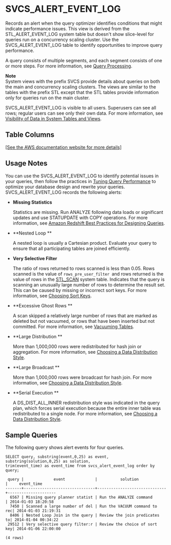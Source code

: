 # SVCS\_ALERT\_EVENT\_LOG<a name="r_SVCS_ALERT_EVENT_LOG"></a>

Records an alert when the query optimizer identifies conditions that might indicate performance issues\. This view is derived from the STL\_ALERT\_EVENT\_LOG system table but doesn't show slice\-level for queries run on a concurrency scaling cluster\. Use the SVCS\_ALERT\_EVENT\_LOG table to identify opportunities to improve query performance\.

A query consists of multiple segments, and each segment consists of one or more steps\. For more information, see [Query Processing](c-query-processing.md)\. 

**Note**  
System views with the prefix SVCS provide details about queries on both the main and concurrency scaling clusters\. The views are similar to the tables with the prefix STL except that the STL tables provide information only for queries run on the main cluster\.

SVCS\_ALERT\_EVENT\_LOG is visible to all users\. Superusers can see all rows; regular users can see only their own data\. For more information, see [Visibility of Data in System Tables and Views](c_visibility-of-data.md)\.

## Table Columns<a name="w7aac51c15c13c11"></a>

[\[See the AWS documentation website for more details\]](http://docs.aws.amazon.com/redshift/latest/dg/r_SVCS_ALERT_EVENT_LOG.html)

## Usage Notes<a name="r_SVCS_ALERT_EVENT_LOG-usage-notes"></a>

You can use the SVCS\_ALERT\_EVENT\_LOG to identify potential issues in your queries, then follow the practices in [Tuning Query Performance](c-optimizing-query-performance.md) to optimize your database design and rewrite your queries\. SVCS\_ALERT\_EVENT\_LOG records the following alerts: 
+ **Missing Statistics** 

  Statistics are missing\. Run ANALYZE following data loads or significant updates and use STATUPDATE with COPY operations\. For more information, see [Amazon Redshift Best Practices for Designing Queries](c_designing-queries-best-practices.md)\.
+ **Nested Loop **

  A nested loop is usually a Cartesian product\. Evaluate your query to ensure that all participating tables are joined efficiently\.
+ **Very Selective Filter**

  The ratio of rows returned to rows scanned is less than 0\.05\. Rows scanned is the value of `rows_pre_user_filter `and rows returned is the value of rows in the [STL\_SCAN](r_STL_SCAN.md) system table\. Indicates that the query is scanning an unusually large number of rows to determine the result set\. This can be caused by missing or incorrect sort keys\. For more information, see [Choosing Sort Keys](t_Sorting_data.md)\. 
+ **Excessive Ghost Rows **

  A scan skipped a relatively large number of rows that are marked as deleted but not vacuumed, or rows that have been inserted but not committed\. For more information, see [Vacuuming Tables](t_Reclaiming_storage_space202.md)\. 
+ **Large Distribution **

  More than 1,000,000 rows were redistributed for hash join or aggregation\. For more information, see [Choosing a Data Distribution Style](t_Distributing_data.md)\. 
+ **Large Broadcast **

  More than 1,000,000 rows were broadcast for hash join\. For more information, see [Choosing a Data Distribution Style](t_Distributing_data.md)\. 
+ **Serial Execution **

   A DS\_DIST\_ALL\_INNER redistribution style was indicated in the query plan, which forces serial execution because the entire inner table was redistributed to a single node\. For more information, see [Choosing a Data Distribution Style](t_Distributing_data.md)\.

## Sample Queries<a name="r_SVCS_ALERT_EVENT_LOG-sample-queries"></a>

The following query shows alert events for four queries\. 

```
SELECT query, substring(event,0,25) as event, 
substring(solution,0,25) as solution, 
trim(event_time) as event_time from svcs_alert_event_log order by query;

 query |             event             |          solution            |     event_time      
-------+-------------------------------+------------------------------+---------------------
  6567 | Missing query planner statist | Run the ANALYZE command      | 2014-01-03 18:20:58
  7450 | Scanned a large number of del | Run the VACUUM command to rec| 2014-01-03 21:19:31
  8406 | Nested Loop Join in the query | Review the join predicates to| 2014-01-04 00:34:22
 29512 | Very selective query filter:r | Review the choice of sort key| 2014-01-06 22:00:00

(4 rows)
```